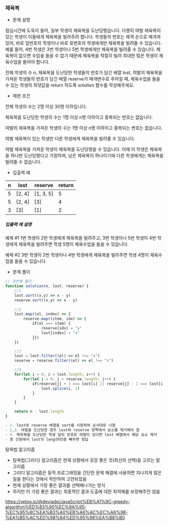 ### 체육복

- 문제 설명

점심시간에 도둑이 들어, 일부 학생이 체육복을 도난당했습니다. 다행히 여벌 체육복이 있는 학생이 이들에게 체육복을 빌려주려 합니다. 학생들의 번호는 체격 순으로 매겨져 있어, 바로 앞번호의 학생이나 바로 뒷번호의 학생에게만 체육복을 빌려줄 수 있습니다. 예를 들어, 4번 학생은 3번 학생이나 5번 학생에게만 체육복을 빌려줄 수 있습니다. 체육복이 없으면 수업을 들을 수 없기 때문에 체육복을 적절히 빌려 최대한 많은 학생이 체육수업을 들어야 합니다.

전체 학생의 수 n, 체육복을 도난당한 학생들의 번호가 담긴 배열 lost, 여벌의 체육복을 가져온 학생들의 번호가 담긴 배열 reserve가 매개변수로 주어질 때, 체육수업을 들을 수 있는 학생의 최댓값을 return 하도록 solution 함수를 작성해주세요.



- 제한 조건

전체 학생의 수는 2명 이상 30명 이하입니다.

체육복을 도난당한 학생의 수는 1명 이상 n명 이하이고 중복되는 번호는 없습니다.

여벌의 체육복을 가져온 학생의 수는 1명 이상 n명 이하이고 중복되는 번호는 없습니다.

여벌 체육복이 있는 학생만 다른 학생에게 체육복을 빌려줄 수 있습니다.

여벌 체육복을 가져온 학생이 체육복을 도난당했을 수 있습니다. 이때 이 학생은 체육복을 하나만 도난당했다고 가정하며, 남은 체육복이 하나이기에 다른 학생에게는 체육복을 빌려줄 수 없습니다.



- 입출력 예

| n    | lost   | reserve   | return |
| ---- | ------ | --------- | ------ |
| 5    | [2, 4] | [1, 3, 5] | 5      |
| 5    | [2, 4] | [3]       | 4      |
| 3    | [3]    | [1]       | 2      |

##### 입출력 예 설명

예제 #1
1번 학생이 2번 학생에게 체육복을 빌려주고, 3번 학생이나 5번 학생이 4번 학생에게 체육복을 빌려주면 학생 5명이 체육수업을 들을 수 있습니다.

예제 #2
3번 학생이 2번 학생이나 4번 학생에게 체육복을 빌려주면 학생 4명이 체육수업을 들을 수 있습니다.



- 문제 풀이

```javascript
// 첫번째 풀이
function solution(n, lost, reserve) {
	//1
    lost.sort((x,y) => x - y)
    reserve.sort((x,y) => x - y)
    
	//2
    lost.map((el, index) => {
        reserve.map((item, idx) => {
            if(el === item) {
                reserve[idx] = "x"
                lost[index] = "x"
            }}) 
    })

    //3
    lost = lost.filter((el) => el !== "x")
    reserve = reserve.filter((el) => el !== "x")

    //4
    for(let i = 0; i < lost.length; i++) {
        for(let j = 0; j < reserve.length; j++) {
            if(reserve[j] + 1 === lost[i] || reserve[j] - 1 === lost[i]) {
                lost.splice(i, 1)
            }
        }
    } 

    return n - lost.length
}

- 1. lost와 reserve 배열을 sort를 사용하여 순서대로 나열
- 2,3. 여벌을 도난당한 경우 lost와 reserve 양쪽에서 요소를 제거해야 함
- 4. 체육복을 도난당한 학생 앞뒤 번호로 여벌이 있다면 lost 배열에서 해당 요소 제거
- 총 인원에서 lost의 length만큼 빼주면 정답
```



탐욕법 알고리즘

- 탐욕법(그리디) 알고리즘은 현재 상황에서 갖강 좋은 것(최선의 선택)을 고르는 알고리즘
- 그리디 알고리즘은 동적 프로그래밍을 간단한 문제 해결에 사용하면 지나치게 많은 일을 한다는 것에서 착안하여 고안되었음
- 현재 상황에서 가장 좋은 결과를 선택해나가는 방식
- 하지만 이 가장 좋은 결과는 최종적인 결과 도출에 대한 최적해를 보장해주진 않음

https://velog.io/@devjade/JavaScript%EB%A1%9C-greedy-algorithm%ED%83%90%EC%9A%95-%EC%95%8C%EA%B3%A0%EB%A6%AC%EC%A6%98-%EA%B5%AC%ED%98%84%ED%95%98%EA%B8%B0